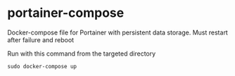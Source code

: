# portainer-compose
Docker-compose file for Portainer with persistent data storage.
Must restart after failure and reboot

Run with this command from the targeted directory
```
sudo docker-compose up
```
